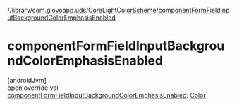 //[library](../../../index.md)/[com.glovoapp.uds](../index.md)/[CoreLightColorScheme](index.md)/[componentFormFieldInputBackgroundColorEmphasisEnabled](component-form-field-input-background-color-emphasis-enabled.md)

# componentFormFieldInputBackgroundColorEmphasisEnabled

[androidJvm]\
open override val [componentFormFieldInputBackgroundColorEmphasisEnabled](component-form-field-input-background-color-emphasis-enabled.md): [Color](https://developer.android.com/reference/kotlin/androidx/compose/ui/graphics/Color.html)

